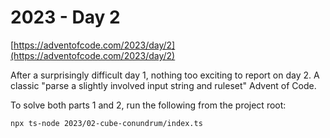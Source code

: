 # 2023 - Day 2

[https://adventofcode.com/2023/day/2](https://adventofcode.com/2023/day/2)

After a surprisingly difficult day 1, nothing too exciting to report on day 2.
A classic "parse a slightly involved input string and ruleset" Advent of Code.

To solve both parts 1 and 2, run the following from the project root:

```sh
npx ts-node 2023/02-cube-conundrum/index.ts
```
